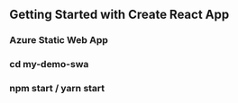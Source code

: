 ## Getting Started with Create React App
### Azure Static Web App
### cd my-demo-swa
### npm start / yarn start
